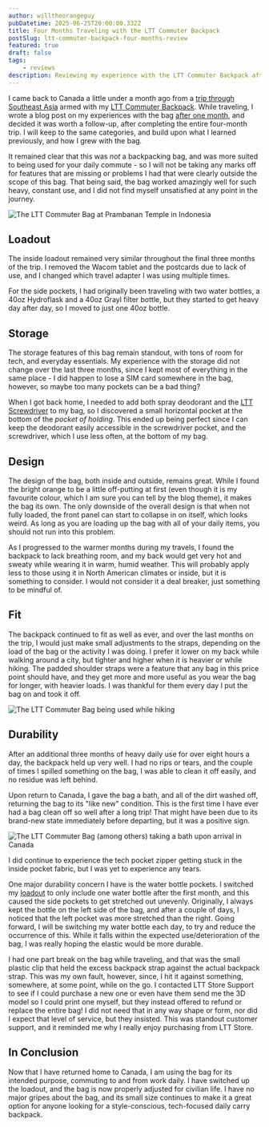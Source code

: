 ```yaml
---
author: willtheorangeguy
pubDatetime: 2025-06-25T20:00:00.332Z
title: Four Months Traveling with the LTT Commuter Backpack
postSlug: ltt-commuter-backpack-four-months-review
featured: true
draft: false
tags:
    - reviews
description: Reviewing my experience with the LTT Commuter Backpack after completing a trip in Southeast Asia for four months.
---
```


I came back to Canada a little under a month ago from a [trip through Southeast Asia](daniela-and-will-travel.github.io) armed with my [LTT Commuter Backpack](https://global.lttstore.com/products/commuter-backpack). While traveling, I wrote a blog post on my experiences with the bag [after one month](/posts/ltt-commuter-backpack-review), and decided it was worth a follow-up, after completing the entire four-month trip. I will keep to the same categories, and build upon what I learned previously, and how I grew with the bag.

It remained clear that this was _not_ a backpacking bag, and was more suited to being used for your daily commute - so I will not be taking any marks off for features that are missing or problems I had that were clearly outside the scope of this bag. That being said, the bag worked amazingly well for such heavy, constant use, and I did not find myself unsatisfied at any point in the journey.

![The LTT Commuter Bag at Prambanan Temple in Indonesia](/assets/imgs/blog/lttbagmain2.jpg)

## Loadout

The inside loadout remained very similar throughout the final three months of the trip. I removed the Wacom tablet and the postcards due to lack of use, and I changed which travel adapter I was using multiple times.

For the side pockets, I had originally been traveling with two water bottles, a 40oz Hydroflask and a 40oz Grayl filter bottle, but they started to get heavy day after day, so I moved to just one 40oz bottle.

## Storage

The storage features of this bag remain standout, with tons of room for tech, and everyday essentials. My experience with the storage did not change over the last three months, since I kept most of everything in the same place - I did happen to lose a SIM card somewhere in the bag, however, so maybe too many pockets can be a bad thing?

When I got back home, I needed to add both spray deodorant and the [LTT Screwdriver](https://global.lttstore.com/products/screwdriver) to my bag, so I discovered a small horizontal pocket at the bottom of the _pocket of holding_. This ended up being perfect since I can keep the deodorant easily accessible in the screwdriver pocket, and the screwdriver, which I use less often, at the bottom of my bag.

## Design

The design of the bag, both inside and outside, remains great. While I found the bright orange to be a little off-putting at first (even though it is my favourite colour, which I am sure you can tell by the blog theme), it makes the bag its own. The only downside of the overall design is that when not fully loaded, the front panel can start to collapse in on itself, which looks weird. As long as you are loading up the bag with all of your daily items, you should not run into this problem.

As I progressed to the warmer months during my travels, I found the backpack to lack breathing room, and my back would get very hot and sweaty while wearing it in warm, humid weather. This will probably apply less to those using it in North American climates or inside, but it is something to consider. I would not consider it a deal breaker, just something to be mindful of.

## Fit

The backpack continued to fit as well as ever, and over the last months on the trip, I would just make small adjustments to the straps, depending on the load of the bag or the activity I was doing. I prefer it lower on my back while walking around a city, but tighter and higher when it is heavier or while hiking. The padded shoulder straps were a feature that any bag in this price point should have, and they get more and more useful as you wear the bag for longer, with heavier loads. I was thankful for them every day I put the bag on and took it off.

![The LTT Commuter Bag being used while hiking](/assets/imgs/blog/lttbagfit.JPG)

## Durability

After an additional three months of heavy daily use for over eight hours a day, the backpack held up very well. I had no rips or tears, and the couple of times I spilled something on the bag, I was able to clean it off easily, and no residue was left behind.

Upon return to Canada, I gave the bag a bath, and all of the dirt washed off, returning the bag to its "like new" condition. This is the first time I have ever had a bag clean off so well after a long trip! That might have been due to its brand-new state immediately before departing, but it was a positive sign.

![The LTT Commuter Bag (among others) taking a bath upon arrival in Canada](/assets/imgs/blog/lttbagbath.jpg)

I did continue to experience the tech pocket zipper getting stuck in the inside pocket fabric, but I was yet to experience any tears.

One major durability concern I have is the water bottle pockets. I switched my [loadout](#loadout) to only include one water bottle after the first month, and this caused the side pockets to get stretched out unevenly. Originally, I always kept the bottle on the left side of the bag, and after a couple of days, I noticed that the left pocket was more stretched than the right. Going forward, I will be switching my water bottle each day, to try and reduce the occurrence of this. While it falls within the expected use/deterioration of the bag, I was really hoping the elastic would be more durable.

I had one part break on the bag while traveling, and that was the small plastic clip that held the excess backpack strap against the actual backpack strap. This was my own fault, however, since, I hit it against something, somewhere, at some point, while on the go. I contacted LTT Store Support to see if I could purchase a new one or even have them send me the 3D model so I could print one myself, but they instead offered to refund or replace the entire bag! I did not need that in any way shape or form, nor did I expect that level of service, but they insisted. This was standout customer support, and it reminded me why I really enjoy purchasing from LTT Store.

## In Conclusion

Now that I have returned home to Canada, I am using the bag for its intended purpose, commuting to and from work daily. I have switched up the loadout, and the bag is now properly adjusted for civilian life. I have no major gripes about the bag, and its small size continues to make it a great option for anyone looking for a style-conscious, tech-focused daily carry backpack.
